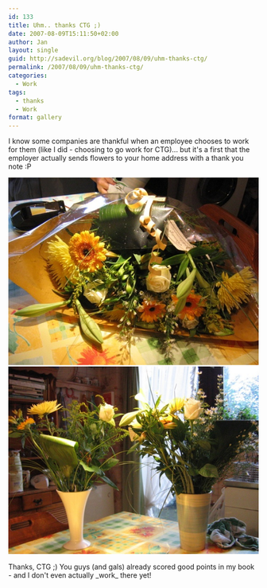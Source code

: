 ```yaml
---
id: 133
title: Uhm.. thanks CTG ;)
date: 2007-08-09T15:11:50+02:00
author: Jan
layout: single
guid: http://sadevil.org/blog/2007/08/09/uhm-thanks-ctg/
permalink: /2007/08/09/uhm-thanks-ctg/
categories:
  - Work
tags:
  - thanks
  - Work
format: gallery
---
```

I know some companies are thankful when an employee chooses to work for them (like I did - choosing to go work for CTG)... but it's a first that the employer actually sends flowers to your home address with a thank you note :P

![Flowers as they were delivered](/assets/images/2007/08/IMG_3562-sm.jpg "Flowers as they were delivered")
![Flowers put in vases](/assets/images/2007/08/IMG_3563-sm.jpg "Flowers put in vases")

Thanks, CTG ;) You guys (and gals) already scored good points in my book - and I don't even actually \_work\_ there yet!
